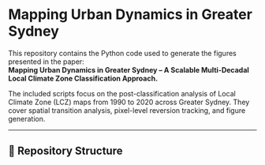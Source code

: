 # Mapping Urban Dynamics in Greater Sydney

This repository contains the Python code used to generate the figures presented in the paper:  
**Mapping Urban Dynamics in Greater Sydney – A Scalable Multi-Decadal Local Climate Zone Classification Approach.**

The included scripts focus on the post-classification analysis of Local Climate Zone (LCZ) maps from 1990 to 2020 across Greater Sydney. They cover spatial transition analysis, pixel-level reversion tracking, and figure generation.

---

## 📁 Repository Structure




